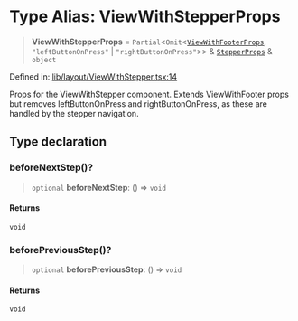# Type Alias: ViewWithStepperProps

> **ViewWithStepperProps** = `Partial`\<`Omit`\<[`ViewWithFooterProps`](ViewWithFooterProps.md), `"leftButtonOnPress"` \| `"rightButtonOnPress"`\>\> & [`StepperProps`](StepperProps.md) & `object`

Defined in: [lib/layout/ViewWithStepper.tsx:14](https://github.com/aldesgroup/goaldn/blob/b43e92ae42dcd6febc9c2c8f0742ef8c669d44f6/lib/layout/ViewWithStepper.tsx#L14)

Props for the ViewWithStepper component.
Extends ViewWithFooter props but removes leftButtonOnPress and rightButtonOnPress,
as these are handled by the stepper navigation.

## Type declaration

### beforeNextStep()?

> `optional` **beforeNextStep**: () => `void`

#### Returns

`void`

### beforePreviousStep()?

> `optional` **beforePreviousStep**: () => `void`

#### Returns

`void`
